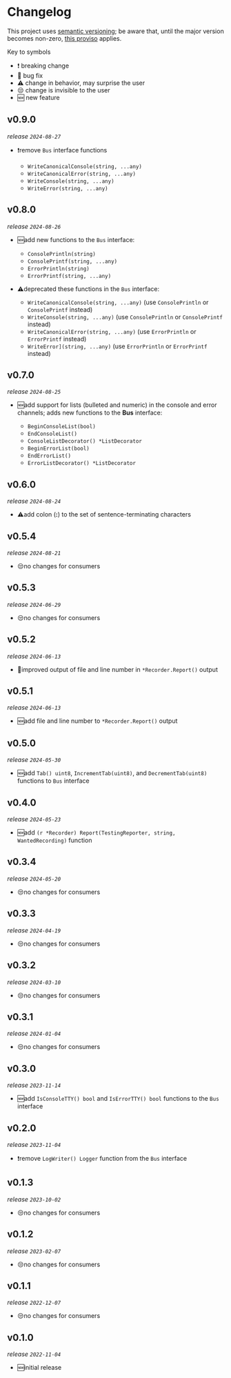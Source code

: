 # Changelog

This project uses [semantic versioning](https://semver.org/); be aware that, until the major version becomes non-zero,
[this proviso](https://semver.org/#spec-item-4) applies.

Key to symbols

- ❗ breaking change
- 🐛 bug fix
- ⚠️ change in behavior, may surprise the user
- 😒 change is invisible to the user
- 🆕 new feature

## v0.9.0

_release `2024-08-27`_

- ❗remove `Bus` interface functions

    - `WriteCanonicalConsole(string, ...any)`
    - `WriteCanonicalError(string, ...any)`
    - `WriteConsole(string, ...any)`
    - `WriteError(string, ...any)`

## v0.8.0

_release `2024-08-26`_

- 🆕add new functions to the `Bus` interface:

  - `ConsolePrintln(string)`
  - `ConsolePrintf(string, ...any)`
  - `ErrorPrintln(string)`
  - `ErrorPrintf(string, ...any)`

- ⚠️deprecated these functions in the `Bus` interface:

  - `WriteCanonicalConsole(string, ...any)` (use `ConsolePrintln` or `ConsolePrintf` instead)
  - `WriteConsole(string, ...any)` (use `ConsolePrintln` or `ConsolePrintf` instead)
  - `WriteCanonicalError(string, ...any)` (use `ErrorPrintln` or `ErrorPrintf` instead)
  - `WriteError](string, ...any)` (use `ErrorPrintln` or `ErrorPrintf` instead)

## v0.7.0

_release `2024-08-25`_

- 🆕add support for lists (bulleted and numeric) in the console and error channels; adds new functions to the **Bus**
interface:

    - `BeginConsoleList(bool)`
    - `EndConsoleList()`
    - `ConsoleListDecorator() *ListDecorator`
    - `BeginErrorList(bool)`
    - `EndErrorList()`
    - `ErrorListDecorator() *ListDecorator`


## v0.6.0

_release `2024-08-24`_

- ⚠️add colon (**:**) to the set of sentence-terminating characters

## v0.5.4

_release `2024-08-21`_

- 😒no changes for consumers

## v0.5.3

_release `2024-06-29`_

- 😒no changes for consumers

## v0.5.2

_release `2024-06-13`_

- 🐛improved output of file and line number in `*Recorder.Report()` output

## v0.5.1

_release `2024-06-13`_

- 🆕add file and line number to `*Recorder.Report()` output

## v0.5.0

_release `2024-05-30`_

- 🆕add `Tab() uint8`, `IncrementTab(uint8)`, and `DecrementTab(uint8)` functions to `Bus` interface

## v0.4.0

_release `2024-05-23`_

- 🆕add `(r *Recorder) Report(TestingReporter, string, WantedRecording)` function

## v0.3.4

_release `2024-05-20`_

- 😒no changes for consumers

## v0.3.3

_release `2024-04-19`_

- 😒no changes for consumers

## v0.3.2

_release `2024-03-10`_

- 😒no changes for consumers

## v0.3.1

_release `2024-01-04`_

- 😒no changes for consumers

## v0.3.0

_release `2023-11-14`_

- 🆕add `IsConsoleTTY() bool` and `IsErrorTTY() bool` functions to the `Bus` interface

## v0.2.0

_release `2023-11-04`_

- ❗remove `LogWriter() Logger` function from the `Bus` interface

## v0.1.3

_release `2023-10-02`_

- 😒no changes for consumers

## v0.1.2

_release `2023-02-07`_

- 😒no changes for consumers

## v0.1.1

_release `2022-12-07`_

- 😒no changes for consumers

## v0.1.0

_release `2022-11-04`_

- 🆕initial release